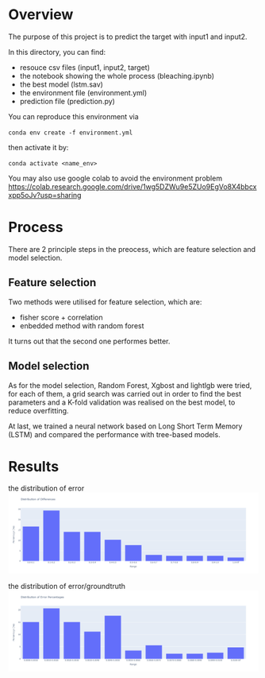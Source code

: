 # Overview

The purpose of this project is to predict the target with input1 and input2.

In this directory, you can find:

- resouce csv files (input1, input2, target)
- the notebook showing the whole process (bleaching.ipynb)
- the best model (lstm.sav)
- the environment file (environment.yml)
- prediction file (prediction.py)

You can reproduce this environment via

`conda env create -f environment.yml`

then activate it by:

`conda activate <name_env>`

You may also use google colab to avoid the environment problem
https://colab.research.google.com/drive/1wg5DZWu9e5ZUo9EgVo8X4bbcxxpp5oJv?usp=sharing

# Process
There are 2 principle steps in the preocess, which are feature selection and model selection.

## Feature selection
Two methods were utilised for feature selection, which are:

- fisher score + correlation
- enbedded method with random forest

It turns out that the second one performes better.

## Model selection

As for the model selection, Random Forest, Xgbost and lightlgb were tried, for each of them, a grid search was carried out in order to find the best parameters and a K-fold validation was realised on the best model, to reduce overfitting.

At last, we trained a neural network based on Long Short Term Memory (LSTM) and compared the performance with tree-based models.

# Results
the distribution of error
![avatar](./imgs/err.png)

the distribution of error/groundtruth
![avatar](./imgs/errpercentage.png)



